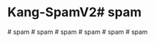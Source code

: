 # Kang-SpamV2#   s p a m  
 #   s p a m  
 #   s p a m  
 #   s p a m  
 #   s p a m  
 #   s p a m  
 #   s p a m  
 